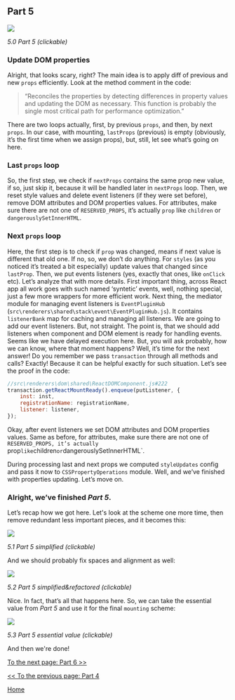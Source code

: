 ## Part 5

[![](https://rawgit.com/Bogdan-Lyashenko/Under-the-hood-ReactJS/master/stack/images/5/part-5.svg)](https://rawgit.com/Bogdan-Lyashenko/Under-the-hood-ReactJS/master/stack/images/5/part-5.svg)

<em>5.0 Part 5 (clickable)</em>

### Update DOM properties

Alright, that looks scary, right? The main idea is to apply diff of previous and new `props` efficiently. Look at the method comment in the code:
> “Reconciles the properties by detecting differences in property values and updating the DOM as necessary. This function is probably the single most critical path for performance optimization.”

There are two loops actually, first, by previous `props`, and then, by next `props`. In our case, with mounting, `lastProps` (previous) is empty (obviously, it’s the first time when we assign props), but, still, let see what’s going on here.

### Last `props` loop
So, the first step, we check if `nextProps` contains the same prop new value, if so, just skip it, because it will be handled later in `nextProps` loop. Then, we reset style values and delete event listeners (if they were set before), remove DOM attributes and DOM properties values. For attributes, make sure there are not one of `RESERVED_PROPS`, it’s actually `prop` like `children` or `dangerouslySetInnerHTML`.

### Next `props` loop
Here, the first step is to check if `prop` was changed, means if next value is different that old one. If no, so, we don’t do anything. For `styles` (as you noticed it’s treated a bit especially) update values that changed since `lastProp`. Then, we put events listeners (yes, exactly that ones, like `onClick` etc). Let’s analyze that with more details. First important thing, across React app all work goes with such named ‘syntetic’ events, well, nothing special, just a few more wrappers for more efficient work. Next thing, the mediator module for managing event listeners is `EventPluginHub` (`src\renderers\shared\stack\event\EventPluginHub.js`). It contains `listenerBank` map for caching and managing all listeners.
We are going to add our event listeners. But, not straight. The point is, that we should add listeners when component and DOM element is ready for handling events. Seems like we have delayed execution here. But, you will ask probably, how we can know, where that moment happens? Well, it’s time for the next answer! Do you remember we pass `transaction` through all methods and calls? Exactly! Because it can be helpful exactly for such situation. Let’s see the proof in the code:

```javascript
//src\renderers\dom\shared\ReactDOMComponent.js#222
transaction.getReactMountReady().enqueue(putListener, {
    inst: inst,
    registrationName: registrationName,
    listener: listener,
});
```

Okay, after event listeners we set DOM attributes and DOM properties values. Same as before, for attributes, make sure there are not one of `RESERVED_PROPS, it’s actually `prop` like `children` or `dangerouslySetInnerHTML`.

During processing last and next props we computed `styleUpdates` config and pass it now to `CSSPropertyOperations` module.
Well, and we’ve finished with properties updating. Let’s move on.

### Alright, we’ve finished *Part 5*.

Let’s recap how we got here. Let's look at the scheme one more time, then remove redundant less important pieces, and it becomes this:

[![](https://rawgit.com/Bogdan-Lyashenko/Under-the-hood-ReactJS/master/stack/images/5/part-5-A.svg)](https://rawgit.com/Bogdan-Lyashenko/Under-the-hood-ReactJS/master/stack/images/5/part-5-A.svg)

<em>5.1 Part 5 simplified (clickable)</em>

And we should probably fix spaces and alignment as well:

[![](https://rawgit.com/Bogdan-Lyashenko/Under-the-hood-ReactJS/master/stack/images/5/part-5-B.svg)](https://rawgit.com/Bogdan-Lyashenko/Under-the-hood-ReactJS/master/stack/images/5/part-5-B.svg)

<em>5.2 Part 5 simplified&refactored (clickable)</em>

Nice. In fact, that’s all that happens here. So, we can take the essential value from *Part 5* and use it for the final `mounting` scheme:

[![](https://rawgit.com/Bogdan-Lyashenko/Under-the-hood-ReactJS/master/stack/images/5/part-5-C.svg)](https://rawgit.com/Bogdan-Lyashenko/Under-the-hood-ReactJS/master/stack/images/5/part-5-C.svg)

<em>5.3 Part 5 essential value (clickable)</em>

And then we're done!


[To the next page: Part 6 >>](./Part-6.md)

[<< To the previous page: Part 4](./Part-4.md)


[Home](../../README.md)
